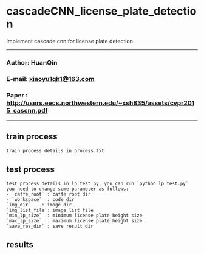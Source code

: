 cascadeCNN_license_plate_detection
======================================
Implement cascade cnn for license plate detection
****
### Author: HuanQin
### E-mail: xiaoyu1qh1@163.com
### Paper : http://users.eecs.northwestern.edu/~xsh835/assets/cvpr2015_cascnn.pdf
****

train process
------
    train process details in process.txt

test process
------
    test process details in lp_test.py, you can run `python lp_test.py`  
    you need to change some parameter as follows:  
    - `caffe_root` : caffe root dir  
    - `workspace`  : code dir  
    `img_dir`    : image dir  
    `img_list_file`: image list file  
    `min_lp_size`  : minimum license plate height size  
    `max_lp_size`  : maximum license plate height size  
    `save_res_dir` : save result dir  

results
------



